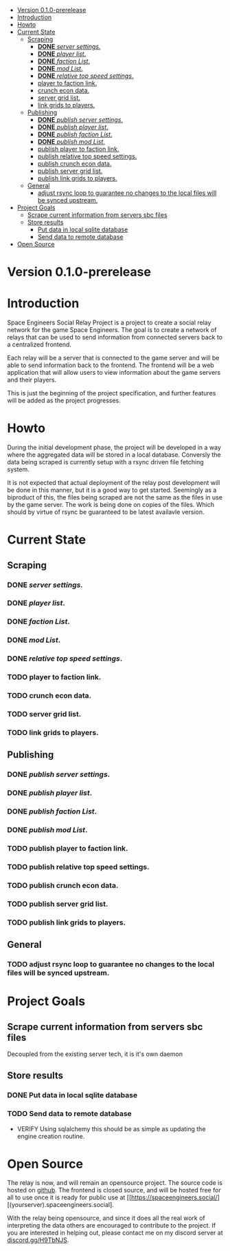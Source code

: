 - [Version 0.1.0-prerelease](#org1eb7a1f)
- [Introduction](#orgf852c67)
- [Howto](#org48e543d)
- [Current State](#org7f624d3)
  - [Scraping](#org66cd7d4)
    - [**DONE** *server settings.*](#org6f4e806)
    - [**DONE** *player list*.](#org396da1e)
    - [**DONE** *faction List*.](#orgc9805c7)
    - [**DONE** *mod List*.](#org3211644)
    - [**DONE** *relative top speed settings*.](#org22faf96)
    - [player to faction link.](#orgebf8562)
    - [crunch econ data.](#orge00d2a8)
    - [server grid list.](#org4594af2)
    - [link grids to players.](#orgf2ab5b6)
  - [Publishing](#org4be9bee)
    - [**DONE** *publish server settings*.](#org1360e63)
    - [**DONE** *publish player list*.](#org6f27323)
    - [**DONE** *publish faction List*.](#org7e39006)
    - [**DONE** *publish mod List*.](#org2e78db8)
    - [publish player to faction link.](#org32a8e54)
    - [publish relative top speed settings.](#org1f8b360)
    - [publish crunch econ data.](#orgc4f72bd)
    - [publish server grid list.](#org765a2ed)
    - [publish link grids to players.](#org0143a8a)
  - [General](#orgf414779)
    - [adjust rsync loop to guarantee no changes to the local files will be synced upstream.](#org725ad97)
- [Project Goals](#org09f3a2a)
  - [Scrape current information from servers sbc files](#org160ac16)
  - [Store results](#org387fa20)
    - [Put data in local sqlite database](#org318ec53)
    - [Send data to remote database](#org841e43a)
- [Open Source](#org34141f3)



<a id="org1eb7a1f"></a>

# Version 0.1.0-prerelease


<a id="orgf852c67"></a>

# Introduction

Space Engineers Social Relay Project is a project to create a social relay network for the game Space Engineers. The goal is to create a network of relays that can be used to send information from connected servers back to a centralized frontend.

Each relay will be a server that is connected to the game server and will be able to send information back to the frontend. The frontend will be a web application that will allow users to view information about the game servers and their players.

This is just the beginning of the project specification, and further features will be added as the project progresses.


<a id="org48e543d"></a>

# Howto

During the initial development phase, the project will be developed in a way where the aggregated data will be stored in a local database. Conversly the data being scraped is currently setup with a rsync driven file fetching system.

It is not expected that actual deployment of the relay post development will be done in this manner, but it is a good way to get started. Seemingly as a biproduct of this, the files being scraped are not the same as the files in use by the game server. The work is being done on copies of the files. Which should by virtue of rsync be guaranteed to be latest availavle version.


<a id="org7f624d3"></a>

# Current State


<a id="org66cd7d4"></a>

## Scraping


<a id="org6f4e806"></a>

### **DONE** *server settings.*


<a id="org396da1e"></a>

### **DONE** *player list*.


<a id="orgc9805c7"></a>

### **DONE** *faction List*.


<a id="org3211644"></a>

### **DONE** *mod List*.


<a id="org22faf96"></a>

### **DONE** *relative top speed settings*.


<a id="orgebf8562"></a>

### TODO player to faction link.


<a id="orge00d2a8"></a>

### TODO crunch econ data.


<a id="org4594af2"></a>

### TODO server grid list.


<a id="orgf2ab5b6"></a>

### TODO link grids to players.


<a id="org4be9bee"></a>

## Publishing


<a id="org1360e63"></a>

### **DONE** *publish server settings*.


<a id="org6f27323"></a>

### **DONE** *publish player list*.


<a id="org7e39006"></a>

### **DONE** *publish faction List*.


<a id="org2e78db8"></a>

### **DONE** *publish mod List*.


<a id="org32a8e54"></a>

### TODO publish player to faction link.


<a id="org1f8b360"></a>

### TODO publish relative top speed settings.


<a id="orgc4f72bd"></a>

### TODO publish crunch econ data.


<a id="org765a2ed"></a>

### TODO publish server grid list.


<a id="org0143a8a"></a>

### TODO publish link grids to players.


<a id="orgf414779"></a>

## General


<a id="org725ad97"></a>

### TODO adjust rsync loop to guarantee no changes to the local files will be synced upstream.


<a id="org09f3a2a"></a>

# Project Goals


<a id="org160ac16"></a>

## Scrape current information from servers sbc files

Decoupled from the existing server tech, it is it's own daemon


<a id="org387fa20"></a>

## Store results


<a id="org318ec53"></a>

### DONE Put data in local sqlite database


<a id="org841e43a"></a>

### TODO Send data to remote database

-   VERIFY Using sqlalchemy this should be as simple as updating the engine creation routine.


<a id="org34141f3"></a>

# Open Source

The relay is now, and will remain an opensource project. The source code is hosted on [github](https://github.com/th3r00t/sesocial-relay). The frontend is closed source, and will be hosted free for all to use once it is ready for public use at [[<https://spaceengineers.social/>][(yourserver).spaceengineers.social].

With the relay being opensource, and since it does all the real work of interpreting the data others are encouraged to contribute to the project. If you are interested in helping out, please contact me on my discord server at [discord.gg/H9TbNJS](https://discord.gg/H9TbNJS).